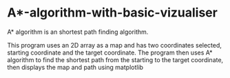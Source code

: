 # A*-algorithm-with-basic-vizualiser


A* algorithm is an shortest path finding algorithm. 

This program uses an 2D array as a map and has two coordinates selected, starting coordinate and the target coordinate. The program then uses A* algorithm to find the shortest path from the starting to the target coordinate, then displays the map and path using matplotlib
